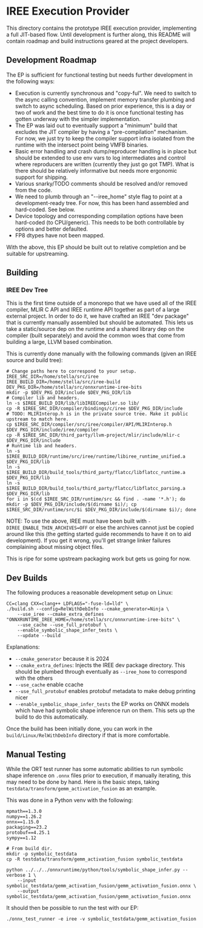 # IREE Execution Provider

This directory contains the prototype IREE execution provider, implementing a full JIT-based flow. Until development
is further along, this README will contain roadmap and build instructions geared at the project developers.

## Development Roadmap

The EP is sufficient for functional testing but needs further development in the following ways:

* Execution is currently synchronous and "copy-ful". We need to switch to the async calling convention, implement
  memory transfer plumbing and switch to async scheduling. Based on prior experience, this is a day or two of
  work and the best time to do it is once functional testing has gotten underway with the simpler implementation.
* The EP was laid out to eventually support a "minimum" build that excludes the JIT compiler by having a
  "pre-compilation" mechanism. For now, we just try to keep the compiler support infra isolated from the runtime
  with the intersect point being VMFB binaries.
* Basic error handling and crash dump/reproducer handling is in place but should be extended to use env vars to
  log intermediates and control where reproducers are written (currently they just go got TMP). What is there should
  be relatively informative but needs more ergonomic support for shipping.
* Various snarky/TODO comments should be resolved and/or removed from the code.
* We need to plumb through an "--iree_home" style flag to point at a development-ready tree. For now, this has been
  hand assembled and hard-coded. See below.
* Device topology and corresponding compilation options have been hard-coded (to CPU/generic). This needs to be both
  controllable by options and better defaulted.
* FP8 dtypes have not been mapped.

With the above, this EP should be built out to relative completion and be suitable for upstreaming.

## Building

### IREE Dev Tree

This is the first time outside of a monorepo that we have used all of the IREE compiler, MLIR C API and IREE runtime
API together as part of a large external project. In order to do it, we have crafted an IREE "dev package" that is
currently manually assembled but should be automated. This lets us take a static/source dep on the runtime and
a shared library dep on the compiler (built separately) and avoid the common woes that come from building a large,
LLVM based combination.

This is currently done manually with the following commands (given an IREE source and build tree):

```
# Change paths here to correspond to your setup.
IREE_SRC_DIR=/home/stella/src/iree
IREE_BUILD_DIR=/home/stella/src/iree-build
DEV_PKG_DIR=/home/stella/src/onnxruntime-iree-bits
mkdir -p $DEV_PKG_DIR/include $DEV_PKG_DIR/lib
# Compiler lib and headers.
ln -s $IREE_BUILD_DIR/lib/libIREECompiler.so lib/
cp -R $IREE_SRC_DIR/compiler/bindings/c/iree $DEV_PKG_DIR/include
# TODO: MLIRInterop.h is in the private source tree. Make it public upstream to match here.
cp $IREE_SRC_DIR/compiler/src/iree/compiler/API/MLIRInterop.h $DEV_PKG_DIR/include/iree/compiler
cp -R $IREE_SRC_DIR/third_party/llvm-project/mlir/include/mlir-c $DEV_PKG_DIR/include
# Runtime lib and headers.
ln -s $IREE_BUILD_DIR/runtime/src/iree/runtime/libiree_runtime_unified.a $DEV_PKG_DIR/lib
ln -s $IREE_BUILD_DIR/build_tools/third_party/flatcc/libflatcc_runtime.a $DEV_PKG_DIR/lib
ln -s $IREE_BUILD_DIR/build_tools/third_party/flatcc/libflatcc_parsing.a $DEV_PKG_DIR/lib
for i in $(cd $IREE_SRC_DIR/runtime/src && find . -name '*.h'); do mkdir -p $DEV_PKG_DIR/include/$(dirname $i)/; cp $IREE_SRC_DIR/runtime/src/$i $DEV_PKG_DIR/include/$(dirname $i)/; done
```

NOTE: To use the above, IREE must have been built with `-DIREE_ENABLE_THIN_ARCHIVES=OFF` or else the
archives cannot just be copied around like this (the getting started guide recommends to have it on to aid
development). If you get it wrong, you'll get strange linker failures complaining about missing object files.

This is ripe for some upstream packaging work but gets us going for now.

## Dev Builds

The following produces a reasonable development setup on Linux:

```
CC=clang CXX=clang++ LDFLAGS="-fuse-ld=lld" \
./build.sh --config=RelWithDebInfo --cmake_generator=Ninja \
    --use_iree --cmake_extra_defines "ONNXRUNTIME_IREE_HOME=/home/stella/src/onnxruntime-iree-bits" \
    --use_cache --use_full_protobuf \
    --enable_symbolic_shape_infer_tests \
    --update --build
```

Explanations:

* `--cmake_generator` because it is 2024
* `--cmake_extra_defines`: Injects the IREE dev package directory. This should be plumbed through eventually as
  `--iree_home` to correspond with the others
* `--use_cache` enable ccache
* `--use_full_protobuf` enables protobuf metadata to make debug printing nicer
* `--enable_symbolic_shape_infer_tests` the EP works on ONNX models which have had symbolic shape inference run
  on them. This sets up the build to do this automatically.

Once the build has been initially done, you can work in the `build/Linux/RelWithDebInfo` directory if that is more
comfortable.

## Manual Testing

While the ORT test runner has some automatic abilities to run symbolic shape inference on `.onnx` files prior to
execution, if manually iterating, this may need to be done by hand. Here is the basic steps, taking
`testdata/transform/gemm_activation_fusion` as an example.

This was done in a Python venv with the following:

```
mpmath==1.3.0
numpy==1.26.2
onnx==1.15.0
packaging==23.2
protobuf==4.25.1
sympy==1.12
```

```
# From build dir.
mkdir -p symbolic_testdata
cp -R testdata/transform/gemm_activation_fusion symbolic_testdata

python ../../../onnxruntime/python/tools/symbolic_shape_infer.py --verbose 1 \
    --input symbolic_testdata/gemm_activation_fusion/gemm_activation_fusion.onnx \
    --output symbolic_testdata/gemm_activation_fusion/gemm_activation_fusion.onnx
```

It should then be possible to run the test with our EP:

```
./onnx_test_runner -e iree -v symbolic_testdata/gemm_activation_fusion
```
